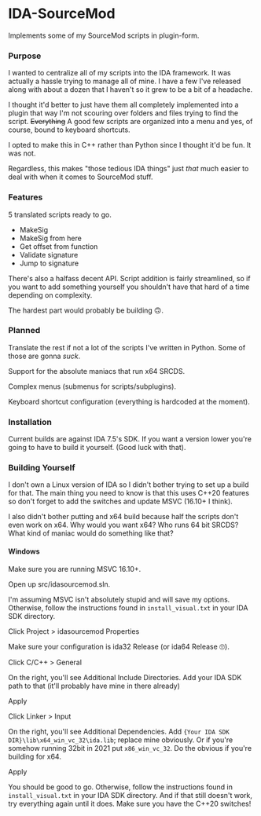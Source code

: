 # IDA-SourceMod
 
Implements some of my SourceMod scripts in plugin-form.

### Purpose ###

I wanted to centralize all of my scripts into the IDA framework. It was actually a hassle trying to manage all of mine. I have a few I've released along with about a dozen that I haven't so it grew to be a bit of a headache.

I thought it'd better to just have them all completely implemented into a plugin that way I'm not scouring over folders and files trying to find the script. ~~Everything~~ A good few scripts are organized into a menu and yes, of course, bound to keyboard shortcuts.

I opted to make this in C++ rather than Python since I thought it'd be fun. It was not.

Regardless, this makes "those tedious IDA things" just *that* much easier to deal with when it comes to SourceMod stuff.

### Features ###

5 translated scripts ready to go.

- MakeSig
- MakeSig from here
- Get offset from function
- Validate signature
- Jump to signature

There's also a halfass decent API. Script addition is fairly streamlined, so if you want to add something yourself you shouldn't have that hard of a time depending on complexity.

The hardest part would probably be building 🙃.

### Planned ###

Translate the rest if not a lot of the scripts I've written in Python. Some of those are gonna *suck*.

Support for the absolute maniacs that run x64 SRCDS.

Complex menus (submenus for scripts/subplugins).

Keyboard shortcut configuration (everything is hardcoded at the moment).

### Installation ###

Current builds are against IDA 7.5's SDK. If you want a version lower you're going to have to build it yourself. (Good luck with that).

### Building Yourself ###

I don't own a Linux version of IDA so I didn't bother trying to set up a build for that. The main thing you need to know is that this uses C++20 features so don't forget to add the switches and update MSVC (16.10+ I think).

I also didn't bother putting and x64 build because half the scripts don't even work on x64. Why would you want x64? Who runs 64 bit SRCDS? What kind of maniac would do something like that?

#### Windows ####

Make sure you are running MSVC 16.10+.

Open up src/idasourcemod.sln.

I'm assuming MSVC isn't absolutely stupid and will save my options. Otherwise, follow the instructions found in `install_visual.txt` in your IDA SDK directory.

Click Project > idasourcemod Properties

Make sure your configuration is ida32 Release (or ida64 Release 🙄).

Click C/C++ > General

On the right, you'll see Additional Include Directories. Add your IDA SDK path to that (it'll probably have mine in there already)

Apply

Click Linker > Input

On the right, you'll see Additional Dependencies. Add `{Your IDA SDK DIR}\lib\x64_win_vc_32\ida.lib`; replace mine obviously. Or if you're somehow running 32bit in 2021 put `x86_win_vc_32`. Do the obvious if you're building for x64.

Apply

You should be good to go. Otherwise, follow the instructions found in `install_visual.txt` in your IDA SDK directory. And if that still doesn't work, try everything again until it does. Make sure you have the C++20 switches!